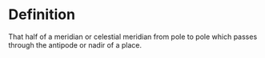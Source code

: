 # Definition

That half of a meridian or celestial meridian from pole to pole which
passes through the antipode or nadir of a place.

